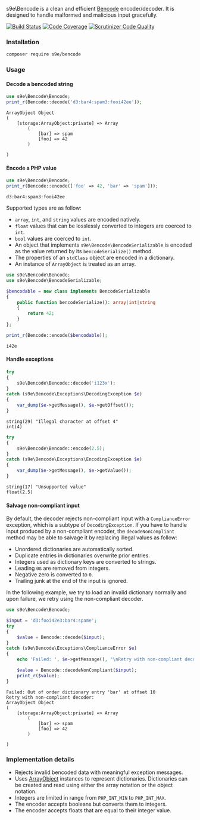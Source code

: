 s9e\Bencode is a clean and efficient [Bencode](http://en.wikipedia.org/wiki/Bencode) encoder/decoder. It is designed to handle malformed and malicious input gracefully.

[![Build Status](https://scrutinizer-ci.com/g/s9e/Bencode/badges/build.png?b=master)](https://scrutinizer-ci.com/g/s9e/Bencode/build-status/master)
[![Code Coverage](https://scrutinizer-ci.com/g/s9e/Bencode/badges/coverage.png?b=master)](https://scrutinizer-ci.com/g/s9e/Bencode/?branch=master)
[![Scrutinizer Code Quality](https://scrutinizer-ci.com/g/s9e/Bencode/badges/quality-score.png?b=master)](https://scrutinizer-ci.com/g/s9e/Bencode/?branch=master)


### Installation

```bash
composer require s9e/bencode
```


### Usage

#### Decode a bencoded string

```php
use s9e\Bencode\Bencode;
print_r(Bencode::decode('d3:bar4:spam3:fooi42ee'));
```
```
ArrayObject Object
(
    [storage:ArrayObject:private] => Array
        (
            [bar] => spam
            [foo] => 42
        )

)
```

#### Encode a PHP value

```php
use s9e\Bencode\Bencode;
print_r(Bencode::encode(['foo' => 42, 'bar' => 'spam']));
```
```
d3:bar4:spam3:fooi42ee
```

Supported types are as follow:

 - `array`, `int`, and `string` values are encoded natively.
 - `float` values that can be losslessly converted to integers are coerced to `int`.
 - `bool` values are coerced to `int`.
 - An object that implements `s9e\Bencode\BencodeSerializable` is encoded as the value returned by its `bencodeSerialize()` method.
 - The properties of an `stdClass` object are encoded in a dictionary.
 - An instance of `ArrayObject` is treated as an array.

```php
use s9e\Bencode\Bencode;
use s9e\Bencode\BencodeSerializable;

$bencodable = new class implements BencodeSerializable
{
	public function bencodeSerialize(): array|int|string
	{
		return 42;
	}
};

print_r(Bencode::encode($bencodable));
```
```
i42e
```

#### Handle exceptions

```php
try
{
	s9e\Bencode\Bencode::decode('i123x');
}
catch (s9e\Bencode\Exceptions\DecodingException $e)
{
	var_dump($e->getMessage(), $e->getOffset());
}
```
```
string(29) "Illegal character at offset 4"
int(4)
```

```php
try
{
	s9e\Bencode\Bencode::encode(2.5);
}
catch (s9e\Bencode\Exceptions\EncodingException $e)
{
	var_dump($e->getMessage(), $e->getValue());
}
```
```
string(17) "Unsupported value"
float(2.5)
```

#### Salvage non-compliant input

By default, the decoder rejects non-compliant input with a `ComplianceError` exception, which is a subtype of `DecodingException`. If you have to handle input produced by a non-compliant encoder, the `decodeNonCompliant` method may be able to salvage it by replacing illegal values as follow:

 - Unordered dictionaries are automatically sorted.
 - Duplicate entries in dictionaries overwrite prior entries.
 - Integers used as dictionary keys are converted to strings.
 - Leading `0`s are removed from integers.
 - Negative zero is converted to `0`.
 - Trailing junk at the end of the input is ignored.

In the following example, we try to load an invalid dictionary normally and upon failure, we retry using the non-compliant decoder.

```php
use s9e\Bencode\Bencode;

$input = 'd3:fooi42e3:bar4:spame';
try
{
	$value = Bencode::decode($input);
}
catch (s9e\Bencode\Exceptions\ComplianceError $e)
{
	echo 'Failed: ', $e->getMessage(), "\nRetry with non-compliant decoder:\n";

	$value = Bencode::decodeNonCompliant($input);
	print_r($value);
}
```
```
Failed: Out of order dictionary entry 'bar' at offset 10
Retry with non-compliant decoder:
ArrayObject Object
(
    [storage:ArrayObject:private] => Array
        (
            [bar] => spam
            [foo] => 42
        )

)
```


### Implementation details

 - Rejects invalid bencoded data with meaningful exception messages.
 - Uses [ArrayObject](https://www.php.net/manual/en/class.arrayobject.php) instances to represent dictionaries. Dictionaries can be created and read using either the array notation or the object notation.
 - Integers are limited in range from `PHP_INT_MIN` to `PHP_INT_MAX`.
 - The encoder accepts booleans but converts them to integers.
 - The encoder accepts floats that are equal to their integer value.
